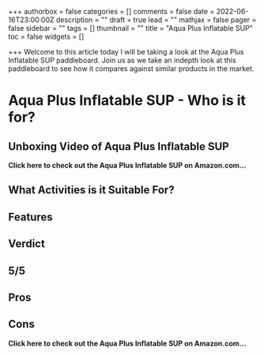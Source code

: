 +++
authorbox = false
categories = []
comments = false
date = 2022-06-16T23:00:00Z
description = ""
draft = true
lead = ""
mathjax = false
pager = false
sidebar = ""
tags = []
thumbnail = ""
title = "Aqua Plus Inflatable SUP"
toc = false
widgets = []

+++
Welcome to this article today I will be taking a look at the Aqua Plus Inflatable SUP paddleboard. Join us as we take an indepth look at this paddleboard to see how it compares against similar products in the market.

# Aqua Plus Inflatable SUP - Who is it for?

## Unboxing Video of Aqua Plus Inflatable SUP

**Click here to check out the Aqua Plus Inflatable SUP on Amazon.com...**

## What Activities is it Suitable For?

## Features

## Verdict

## 5/5

## Pros

## Cons

**Click here to check out the Aqua Plus Inflatable SUP on Amazon.com...**